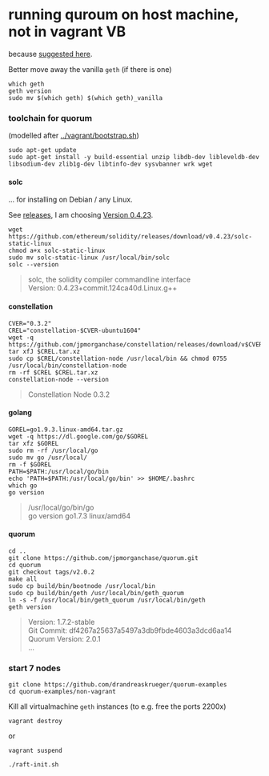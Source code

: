 # running quroum on host machine, not in vagrant VB
because [suggested here](https://github.com/jpmorganchase/quorum/issues/346).

Better move away the vanilla `geth` (if there is one)
```
which geth
geth version
sudo mv $(which geth) $(which geth)_vanilla
```

### toolchain for quorum
(modelled after [../vagrant/bootstrap.sh](../vagrant/bootstrap.sh))

```
sudo apt-get update
sudo apt-get install -y build-essential unzip libdb-dev libleveldb-dev libsodium-dev zlib1g-dev libtinfo-dev sysvbanner wrk wget
```

#### solc
... for installing on Debian / any Linux.

See [releases](https://github.com/ethereum/solidity/releases), I am choosing [Version 0.4.23](https://github.com/ethereum/solidity/releases/tag/v0.4.23).

```
wget https://github.com/ethereum/solidity/releases/download/v0.4.23/solc-static-linux
chmod a+x solc-static-linux
sudo mv solc-static-linux /usr/local/bin/solc
solc --version
```
> solc, the solidity compiler commandline interface  
> Version: 0.4.23+commit.124ca40d.Linux.g++  


#### constellation
```
CVER="0.3.2"
CREL="constellation-$CVER-ubuntu1604"
wget -q https://github.com/jpmorganchase/constellation/releases/download/v$CVER/$CREL.tar.xz
tar xfJ $CREL.tar.xz
sudo cp $CREL/constellation-node /usr/local/bin && chmod 0755 /usr/local/bin/constellation-node
rm -rf $CREL $CREL.tar.xz
constellation-node --version
```
> Constellation Node 0.3.2  

#### golang
```
GOREL=go1.9.3.linux-amd64.tar.gz
wget -q https://dl.google.com/go/$GOREL
tar xfz $GOREL
sudo rm -rf /usr/local/go
sudo mv go /usr/local/
rm -f $GOREL
PATH=$PATH:/usr/local/go/bin
echo 'PATH=$PATH:/usr/local/go/bin' >> $HOME/.bashrc
which go
go version
```
> /usr/local/go/bin/go  
> go version go1.7.3 linux/amd64  


#### quorum

```
cd ..
git clone https://github.com/jpmorganchase/quorum.git
cd quorum
git checkout tags/v2.0.2
make all
sudo cp build/bin/bootnode /usr/local/bin
sudo cp build/bin/geth /usr/local/bin/geth_quorum
ln -s -f /usr/local/bin/geth_quorum /usr/local/bin/geth
geth version
```
> Version: 1.7.2-stable  
> Git Commit: df4267a25637a5497a3db9fbde4603a3dcd6aa14  
> Quorum Version: 2.0.1  
> ...

### start 7 nodes

```
git clone https://github.com/drandreaskrueger/quorum-examples
cd quorum-examples/non-vagrant
```

Kill all virtualmachine `geth` instances (to e.g. free the ports 2200x)
```
vagrant destroy
```
or 
```
vagrant suspend
```


```
./raft-init.sh
```


